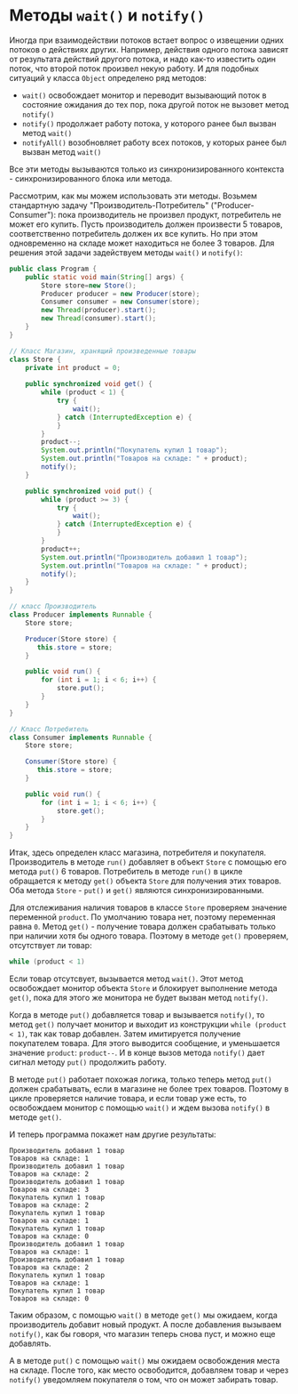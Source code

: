 # Методы `wait()` и `notify()`
Иногда при взаимодействии потоков встает вопрос о извещении одних потоков о действиях других. Например, действия одного потока зависят от результата действий другого потока, и надо как-то известить один поток, что второй поток произвел некую работу. И для подобных ситуаций у класса `Object` определено ряд методов:
- `wait()` освобождает монитор и переводит вызывающий поток в состояние ожидания до тех пор, пока другой поток не вызовет метод `notify()`
- `notify()` продолжает работу потока, у которого ранее был вызван метод `wait()`
- `notifyAll()` возобновляет работу всех потоков, у которых ранее был вызван метод `wait()`

Все эти методы вызываются только из синхронизированного контекста - синхронизированного блока или метода.

Рассмотрим, как мы можем использовать эти методы. Возьмем стандартную задачу "Производитель-Потребитель" ("Producer-Consumer"): пока производитель не произвел продукт, потребитель не может его купить. Пусть производитель должен произвести 5 товаров, соответственно потребитель должен их все купить. Но при этом одновременно на складе может находиться не более 3 товаров. Для решения этой задачи задействуем методы `wait()` и `notify()`:

```java
public class Program {
    public static void main(String[] args) {
        Store store=new Store();
        Producer producer = new Producer(store);
        Consumer consumer = new Consumer(store);
        new Thread(producer).start();
        new Thread(consumer).start();
    }
}

// Класс Магазин, хранящий произведенные товары
class Store {
    private int product = 0;
    
    public synchronized void get() {
        while (product < 1) {
            try {
                wait();
            } catch (InterruptedException e) {
            }
        }
        product--;
        System.out.println("Покупатель купил 1 товар");
        System.out.println("Товаров на складе: " + product);
        notify();
    }

    public synchronized void put() {
        while (product >= 3) {
            try {
                wait();
            } catch (InterruptedException e) { 
            } 
        }
        product++;
        System.out.println("Производитель добавил 1 товар");
        System.out.println("Товаров на складе: " + product);
        notify();
    }
}

// класс Производитель
class Producer implements Runnable {
    Store store;

    Producer(Store store) {
       this.store = store; 
    }

    public void run() {
        for (int i = 1; i < 6; i++) {
            store.put();
        }
    }
}

// Класс Потребитель
class Consumer implements Runnable {
    Store store;

    Consumer(Store store) {
       this.store = store; 
    }

    public void run() {
        for (int i = 1; i < 6; i++) {
            store.get();
        }
    }
}
```

Итак, здесь определен класс магазина, потребителя и покупателя. Производитель в методе `run()` добавляет в объект `Store` с помощью его метода `put()` 6 товаров. Потребитель в методе `run()` в цикле обращается к методу `get()` объекта `Store` для получения этих товаров. Оба метода `Store` - `put()` и `get()` являются синхронизированными.

Для отслеживания наличия товаров в классе `Store` проверяем значение переменной `product`. По умолчанию товара нет, поэтому переменная равна `0`. Метод `get()` - получение товара должен срабатывать только при наличии хотя бы одного товара. Поэтому в методе `get()` проверяем, отсутствует ли товар:

```java
while (product < 1)
```

Если товар отсутсвует, вызывается метод `wait()`. Этот метод освобождает монитор объекта `Store` и блокирует выполнение метода `get()`, пока для этого же монитора не будет вызван метод `notify()`.

Когда в методе `put()` добавляется товар и вызывается `notify()`, то метод `get()` получает монитор и выходит из конструкции `while (product < 1)`, так как товар добавлен. Затем имитируется получение покупателем товара. Для этого выводится сообщение, и уменьшается значение `product`: `product--`. И в конце вызов метода `notify()` дает сигнал методу `put()` продолжить работу.

В методе `put()` работает похожая логика, только теперь метод `put()` должен срабатывать, если в магазине не более трех товаров. Поэтому в цикле проверяется наличие товара, и если товар уже есть, то освобождаем монитор с помощью `wait()` и ждем вызова `notify()` в методе `get()`.

И теперь программа покажет нам другие результаты:

```out
Производитель добавил 1 товар
Товаров на складе: 1
Производитель добавил 1 товар
Товаров на складе: 2
Производитель добавил 1 товар
Товаров на складе: 3
Покупатель купил 1 товар
Товаров на складе: 2
Покупатель купил 1 товар
Товаров на складе: 1
Покупатель купил 1 товар
Товаров на складе: 0
Производитель добавил 1 товар
Товаров на складе: 1
Производитель добавил 1 товар
Товаров на складе: 2
Покупатель купил 1 товар
Товаров на складе: 1
Покупатель купил 1 товар
Товаров на складе: 0
```

Таким образом, с помощью `wait()` в методе `get()` мы ожидаем, когда производитель добавит новый продукт. А после добавления вызываем `notify()`, как бы говоря, что магазин теперь снова пуст, и можно еще добавлять.

А в методе `put()` с помощью `wait()` мы ожидаем освобождения места на складе. После того, как место освободится, добавляем товар и через `notify()` уведомляем покупателя о том, что он может забирать товар.
